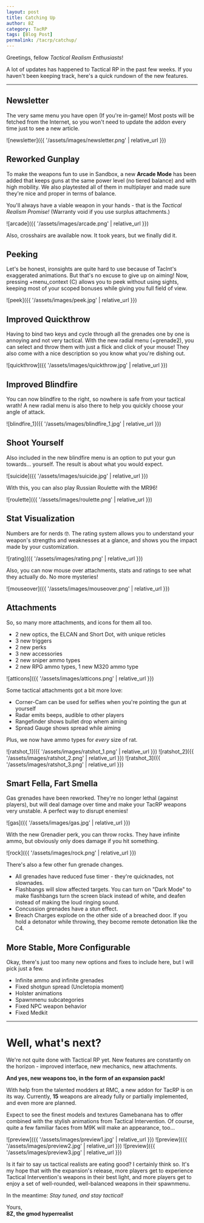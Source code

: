 ```yaml
---
layout: post
title: Catching Up
author: 8Z
category: TacRP
tags: [Blog Post]
permalink: /tacrp/catchup/
---
```


Greetings, fellow *Tactical Realism Enthusiasts*!

A lot of updates has happened to Tactical RP in the past few weeks. If you haven't been keeping track, here's a quick rundown of the new features.

---

## Newsletter
The very same menu you have open (If you're in-game)! Most posts will be fetched from the Internet, so you won't need to update the addon every time just to see a new article.

![newsletter]({{ '/assets/images/newsletter.png' | relative_url }})

## Reworked Gunplay
To make the weapons fun to use in Sandbox, a new **Arcade Mode** has been added that keeps guns at the same power level (no tiered balance) and with high mobility. We also playtested all of them in multiplayer and made sure they're nice and proper in terms of balance.

You'll always have a viable weapon in your hands - that is the *Tactical Realism Promise!* (Warranty void if you use surplus attachments.)

![arcade]({{ '/assets/images/arcade.png' | relative_url }})

Also, crosshairs are available now. It took years, but we finally did it.

## Peeking

Let's be honest, ironsights are quite hard to use because of TacInt's exaggerated animations. But that's no excuse to give up on aiming! Now, pressing +menu_context (C) allows you to peek without using sights, keeping most of your scoped bonuses while giving you full field of view.

![peek]({{ '/assets/images/peek.jpg' | relative_url }})

## Improved Quickthrow
Having to bind two keys and cycle through all the grenades one by one is annoying and not very tactical. With the new radial menu (+grenade2), you can select and throw them with just a flick and click of your mouse! They also come with a nice description so you know what you're dishing out.

![quickthrow]({{ '/assets/images/quickthrow.jpg' | relative_url }})

## Improved Blindfire
You can now blindfire to the right, so nowhere is safe from your tactical wrath! A new radial menu is also there to help you quickly choose your angle of attack.

![blindfire_1]({{ '/assets/images/blindfire_1.jpg' | relative_url }})

## Shoot Yourself
Also included in the new blindfire menu is an option to put your gun towards... yourself. The result is about what you would expect.

![suicide]({{ '/assets/images/suicide.jpg' | relative_url }})

With this, you can also play Russian Roulette with the MR96!

![roulette]({{ '/assets/images/roulette.png' | relative_url }})

## Stat Visualization

Numbers are for nerds 🤓. The rating system allows you to understand your weapon's strengths and weaknesses at a glance, and shows you the impact made by your customization.

![rating]({{ '/assets/images/rating.png' | relative_url }})

Also, you can now mouse over attachments, stats and ratings to see what they actually do. No more mysteries!

![mouseover]({{ '/assets/images/mouseover.png' | relative_url }})

## Attachments
So, so many more attachments, and icons for them all too.
- 2 new optics, the ELCAN and Short Dot, with unique reticles
- 3 new triggers
- 2 new perks
- 3 new accessories
- 2 new sniper ammo types
- 2 new RPG ammo types, 1 new M320 ammo type

![atticons]({{ '/assets/images/atticons.png' | relative_url }})

Some tactical attachments got a bit more love:
- Corner-Cam can be used for selfies when you're pointing the gun at yourself
- Radar emits beeps, audible to other players
- Rangefinder shows bullet drop whem aiming
- Spread Gauge shows spread while aiming

Plus, we now have ammo types for *every* size of rat.

![ratshot_1]({{ '/assets/images/ratshot_1.png' | relative_url }})
![ratshot_2]({{ '/assets/images/ratshot_2.png' | relative_url }})
![ratshot_3]({{ '/assets/images/ratshot_3.png' | relative_url }})

## Smart Fella, Fart Smella
Gas grenades have been reworked. They're no longer lethal (against players), but will deal damage over time and make your TacRP weapons very unstable. A perfect way to disrupt enemies!

![gas]({{ '/assets/images/gas.jpg' | relative_url }})

With the new Grenadier perk, you can throw rocks. They have infinite ammo, but obviously only does damage if you hit something.

![rock]({{ '/assets/images/rock.png' | relative_url }})

There's also a few other fun grenade changes.

- All grenades have reduced fuse timer - they're quicknades, not slownades.
- Flashbangs will slow affected targets. You can turn on "Dark Mode" to make flashbangs turn the screen black instead of white, and deafen instead of making the loud ringing sound.
- Concussion grenades have a stun effect.
- Breach Charges explode on the other side of a breached door. If you hold a detonator while throwing, they become remote detonation like the C4.

## More Stable, More Configurable

Okay, there's just too many new options and fixes to include here, but I will pick just a few.
- Infinite ammo and infinite grenades
- Fixed shotgun spread (Uncletopia moment)
- Holster animations
- Spawnmenu subcategories
- Fixed NPC weapon behavior
- Fixed Medkit

---

# Well, what's next?

We're not quite done with Tactical RP yet. New features are constantly on the horizon - improved interface, new mechanics, new attachments.

**And yes, new weapons too, in the form of an expansion pack!**

With help from the talented modders at RMC, a new addon for TacRP is on its way. Currently, **15** weapons are already fully or partially implemented, and even more are planned. 

Expect to see the finest models and textures Gamebanana has to offer combined with the stylish animations from Tactical Intervention. Of course, quite a few familiar faces from M9K will make an appearance, too...

![preview]({{ '/assets/images/preview1.jpg' | relative_url }})
![preview]({{ '/assets/images/preview2.jpg' | relative_url }})
![preview]({{ '/assets/images/preview3.jpg' | relative_url }})

Is it fair to say us tactical realists are eating good? I certainly think so. It's my hope that with the expansion's release, more players get to experience Tactical Intervention's weapons in their best light, and more players get to enjoy a set of well-rounded, well-balanced weapons in their spawnmenu.

In the meantime: *Stay tuned, and stay tactical!*

Yours,\
**8Z, the gmod hyperrealist**
